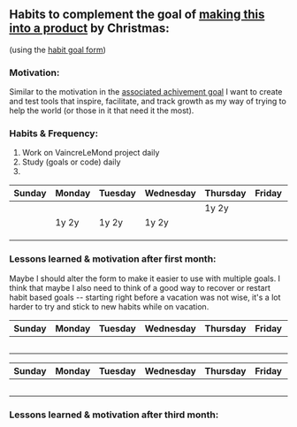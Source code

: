 ## Habits to complement the goal of [making this into a product](https://github.com/scott-rogers2008/VaincreLeMonde/blob/main/goals/current/production_goal.md) by Christmas:
(using the [habit goal form](https://github.com/scott-rogers2008/VaincreLeMonde/blob/main/goals/habit_goal_form.docx))

### Motivation:
Similar to the motivation in the [associated achivement goal](https://github.com/scott-rogers2008/VaincreLeMonde/blob/main/goals/current/production_goal.md)
I want to create and test tools that inspire, facilitate, and track growth as my way of trying to help the world (or those in it that need it the most).

### Habits & Frequency:
1. Work on VaincreLeMond project daily
2. Study (goals or code) daily
3. 

| Sunday | Monday | Tuesday | Wednesday | Thursday | Friday | Saturday|
|--------|--------|---------|-----------|----------|--------|---------|
|        |        |         |           |  1y 2y   |        |         |
|        |  1y 2y |  1y 2y  |   1y 2y   |          |        |         |
|        |        |         |           |          |        |         |
|        |        |         |           |          |        |         |
|        |        |         |           |          |        |         |

### Lessons learned & motivation after first month:
Maybe I should alter the form to make it easier to use with multiple goals. I think that maybe I also need to think of a good way to recover or restart 
habit based goals -- starting right before a vacation was not wise, it's a lot harder to try and stick to new habits while on vacation.

| Sunday | Monday | Tuesday | Wednesday | Thursday | Friday | Saturday|
|--------|--------|---------|-----------|----------|--------|---------|
|        |        |         |           |          |        |         |
|        |        |         |           |          |        |         |
|        |        |         |           |          |        |         |
|        |        |         |           |          |        |         |
|        |        |         |           |          |        |         |

| Sunday | Monday | Tuesday | Wednesday | Thursday | Friday | Saturday|
|--------|--------|---------|-----------|----------|--------|---------|
|        |        |         |           |          |        |         |
|        |        |         |           |          |        |         |
|        |        |         |           |          |        |         |
|        |        |         |           |          |        |         |
|        |        |         |           |          |        |         |

### Lessons learned & motivation after third month:
